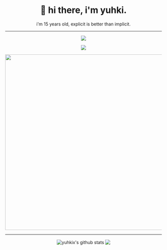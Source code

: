 <h1 align='center'>
  🍣 hi there, i'm yuhki.
</h1>

<p align='center'>
  i'm 15 years old, explicit is better than implicit.
</p>

<hr>

<p align='center'>
  <img src="https://img.shields.io/badge/csharp%20-76932F.svg?&style=for-the-badge&logo=c%2B%2B&ogoColor=white"/>
</p>

<p align='center'>
  <img src="https://img.shields.io/badge/yuhki%230001%20-%237289DA.svg?&style=for-the-badge&logo=discord&logoColor=white"/>
</p>

<p align='center'>
<img src="https://cdn.discordapp.com/attachments/536501170353602627/946824614972104774/gojo.gif" width="1000" height="563"/>
</p>

<hr>

<p align='center'>
  <img align="center" src="https://github-readme-stats.vercel.app/api?username=yuhki&show_icons=true&include_all_commits=true&theme=dracula" alt="yuhkix's github stats" />
  <img align="center" src="https://github-readme-stats.vercel.app/api/top-langs/?username=yuhkix&layout=compact&theme=dracula" />
</p>
